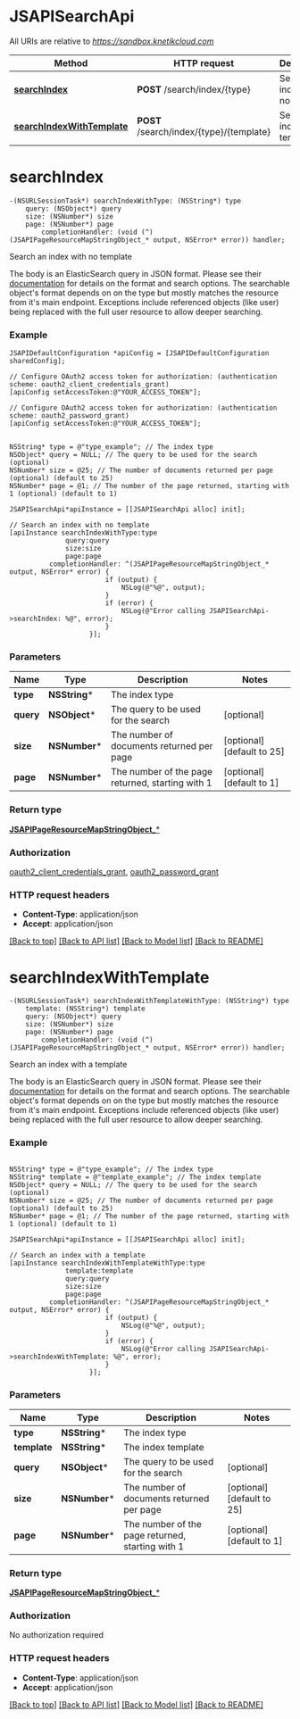# JSAPISearchApi

All URIs are relative to *https://sandbox.knetikcloud.com*

Method | HTTP request | Description
------------- | ------------- | -------------
[**searchIndex**](JSAPISearchApi.md#searchindex) | **POST** /search/index/{type} | Search an index with no template
[**searchIndexWithTemplate**](JSAPISearchApi.md#searchindexwithtemplate) | **POST** /search/index/{type}/{template} | Search an index with a template


# **searchIndex**
```objc
-(NSURLSessionTask*) searchIndexWithType: (NSString*) type
    query: (NSObject*) query
    size: (NSNumber*) size
    page: (NSNumber*) page
        completionHandler: (void (^)(JSAPIPageResourceMapStringObject_* output, NSError* error)) handler;
```

Search an index with no template

The body is an ElasticSearch query in JSON format. Please see their <a href='https://www.elastic.co/guide/en/elasticsearch/reference/current/query-dsl.html'>documentation</a> for details on the format and search options. The searchable object's format depends on on the type but mostly matches the resource from it's main endpoint. Exceptions include referenced objects (like user) being replaced with the full user resource to allow deeper searching.

### Example 
```objc
JSAPIDefaultConfiguration *apiConfig = [JSAPIDefaultConfiguration sharedConfig];

// Configure OAuth2 access token for authorization: (authentication scheme: oauth2_client_credentials_grant)
[apiConfig setAccessToken:@"YOUR_ACCESS_TOKEN"];

// Configure OAuth2 access token for authorization: (authentication scheme: oauth2_password_grant)
[apiConfig setAccessToken:@"YOUR_ACCESS_TOKEN"];


NSString* type = @"type_example"; // The index type
NSObject* query = NULL; // The query to be used for the search (optional)
NSNumber* size = @25; // The number of documents returned per page (optional) (default to 25)
NSNumber* page = @1; // The number of the page returned, starting with 1 (optional) (default to 1)

JSAPISearchApi*apiInstance = [[JSAPISearchApi alloc] init];

// Search an index with no template
[apiInstance searchIndexWithType:type
              query:query
              size:size
              page:page
          completionHandler: ^(JSAPIPageResourceMapStringObject_* output, NSError* error) {
                        if (output) {
                            NSLog(@"%@", output);
                        }
                        if (error) {
                            NSLog(@"Error calling JSAPISearchApi->searchIndex: %@", error);
                        }
                    }];
```

### Parameters

Name | Type | Description  | Notes
------------- | ------------- | ------------- | -------------
 **type** | **NSString***| The index type | 
 **query** | **NSObject***| The query to be used for the search | [optional] 
 **size** | **NSNumber***| The number of documents returned per page | [optional] [default to 25]
 **page** | **NSNumber***| The number of the page returned, starting with 1 | [optional] [default to 1]

### Return type

[**JSAPIPageResourceMapStringObject_***](JSAPIPageResourceMapStringObject_.md)

### Authorization

[oauth2_client_credentials_grant](../README.md#oauth2_client_credentials_grant), [oauth2_password_grant](../README.md#oauth2_password_grant)

### HTTP request headers

 - **Content-Type**: application/json
 - **Accept**: application/json

[[Back to top]](#) [[Back to API list]](../README.md#documentation-for-api-endpoints) [[Back to Model list]](../README.md#documentation-for-models) [[Back to README]](../README.md)

# **searchIndexWithTemplate**
```objc
-(NSURLSessionTask*) searchIndexWithTemplateWithType: (NSString*) type
    template: (NSString*) template
    query: (NSObject*) query
    size: (NSNumber*) size
    page: (NSNumber*) page
        completionHandler: (void (^)(JSAPIPageResourceMapStringObject_* output, NSError* error)) handler;
```

Search an index with a template

The body is an ElasticSearch query in JSON format. Please see their <a href='https://www.elastic.co/guide/en/elasticsearch/reference/current/query-dsl.html'>documentation</a> for details on the format and search options. The searchable object's format depends on on the type but mostly matches the resource from it's main endpoint. Exceptions include referenced objects (like user) being replaced with the full user resource to allow deeper searching.

### Example 
```objc

NSString* type = @"type_example"; // The index type
NSString* template = @"template_example"; // The index template
NSObject* query = NULL; // The query to be used for the search (optional)
NSNumber* size = @25; // The number of documents returned per page (optional) (default to 25)
NSNumber* page = @1; // The number of the page returned, starting with 1 (optional) (default to 1)

JSAPISearchApi*apiInstance = [[JSAPISearchApi alloc] init];

// Search an index with a template
[apiInstance searchIndexWithTemplateWithType:type
              template:template
              query:query
              size:size
              page:page
          completionHandler: ^(JSAPIPageResourceMapStringObject_* output, NSError* error) {
                        if (output) {
                            NSLog(@"%@", output);
                        }
                        if (error) {
                            NSLog(@"Error calling JSAPISearchApi->searchIndexWithTemplate: %@", error);
                        }
                    }];
```

### Parameters

Name | Type | Description  | Notes
------------- | ------------- | ------------- | -------------
 **type** | **NSString***| The index type | 
 **template** | **NSString***| The index template | 
 **query** | **NSObject***| The query to be used for the search | [optional] 
 **size** | **NSNumber***| The number of documents returned per page | [optional] [default to 25]
 **page** | **NSNumber***| The number of the page returned, starting with 1 | [optional] [default to 1]

### Return type

[**JSAPIPageResourceMapStringObject_***](JSAPIPageResourceMapStringObject_.md)

### Authorization

No authorization required

### HTTP request headers

 - **Content-Type**: application/json
 - **Accept**: application/json

[[Back to top]](#) [[Back to API list]](../README.md#documentation-for-api-endpoints) [[Back to Model list]](../README.md#documentation-for-models) [[Back to README]](../README.md)

